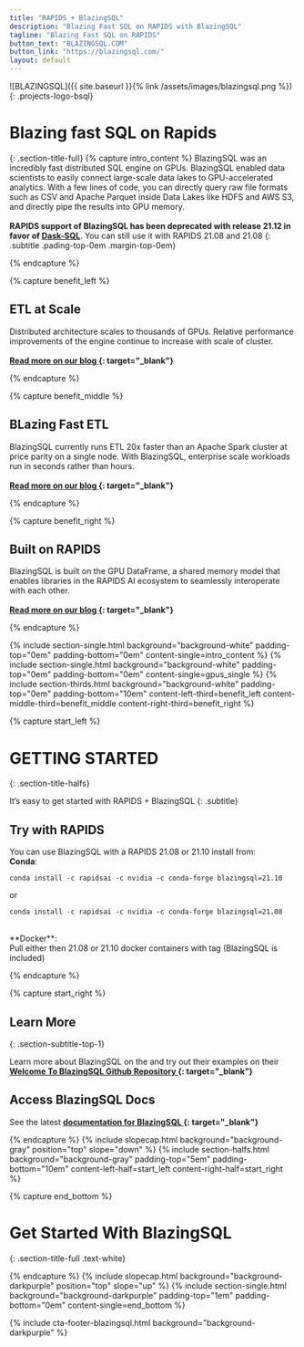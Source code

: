 ```yaml
---
title: "RAPIDS + BlazingSQL"
description: "Blazing Fast SQL on RAPIDS with BlazingSQL"
tagline: "Blazing Fast SQL on RAPIDS"
button_text: "BLAZINGSQL.COM"
button_link: "https://blazingsql.com/"
layout: default
---
```


![BLAZINGSQL]({{ site.baseurl }}{% link /assets/images/blazingsql.png %}){: .projects-logo-bsql}

# Blazing fast SQL on Rapids
{: .section-title-full}
{% capture intro_content %}
BlazingSQL was an incredibly fast distributed SQL engine on GPUs. BlazingSQL enabled data scientists to easily connect large-scale data lakes to GPU-accelerated analytics. With a few lines of code, you can directly query raw file formats such as CSV and Apache Parquet inside Data Lakes like HDFS and AWS S3, and directly pipe the results into GPU memory. <br><br>**RAPIDS support of BlazingSQL has been deprecated with release 21.12 in favor of [Dask-SQL](dasksql.html)**. You can still use it with RAPIDS 21.08 and 21.08 
{: .subtitle .pading-top-0em .margin-top-0em}

{% endcapture %}

{% capture benefit_left %}
## <i class="fas fa-sort-amount-up-alt"></i> ETL at Scale
Distributed architecture scales to thousands of GPUs. Relative performance improvements of the engine continue to increase with scale of cluster.
<br> <br>
**[Read more on our blog <i class="fas fa-angle-double-right"></i>](https://www.infoworld.com/article/3610188/blazingsql-review-fast-etl-for-gpu-based-data-science.html){: target="_blank"}**

{% endcapture %}

{% capture benefit_middle %}
## <i class="fas fa-burn"></i> BLazing Fast ETL
BlazingSQL currently runs ETL 20x faster than an Apache Spark cluster at price parity on a single node. With BlazingSQL, enterprise scale workloads run in seconds rather than hours. 
<br> <br>
**[Read more on our blog <i class="fas fa-angle-double-right"></i>](https://blog.blazingdb.com/blazingsql-the-gpu-sql-engine-now-runs-over-20x-faster-than-apache-spark-1b0bffc990a9){: target="_blank"}**

{% endcapture %}

{% capture benefit_right %}

## <i class="fas fa-code-branch"></i> Built on RAPIDS
BlazingSQL is built on the GPU DataFrame, a shared memory model that enables libraries in the RAPIDS AI ecosystem to seamlessly interoperate with each other. 
<br><br>
**[Read more on our blog <i class="fas fa-angle-double-right"></i>](https://blog.blazingdb.com/blazingsql-part-1-the-gpu-dataframe-gdf-and-cudf-in-rapids-ai-96ec15102240){: target="_blank"}**

{% endcapture %}


{% include section-single.html
    background="background-white" 
    padding-top="0em" padding-bottom="0em" 
    content-single=intro_content
%}
{% include section-single.html
    background="background-white" 
    padding-top="0em" padding-bottom="0em" 
    content-single=gpus_single
%}
{% include section-thirds.html 
    background="background-white" 
    padding-top="0em" padding-bottom="10em" 
    content-left-third=benefit_left 
    content-middle-third=benefit_middle 
    content-right-third=benefit_right 
%}




{% capture start_left %}
# GETTING STARTED
{: .section-title-halfs}

It’s easy to get started with RAPIDS + BlazingSQL
{: .subtitle}

## <i class="fad fa-bookmark"></i> Try with RAPIDS 
You can use BlazingSQL with a RAPIDS 21.08 or 21.10 install from: <br>
**Conda**:
```
conda install -c rapidsai -c nvidia -c conda-forge blazingsql=21.10
```
or 
```
conda install -c rapidsai -c nvidia -c conda-forge blazingsql=21.08
```
<br>
**Docker**:<br>
Pull either then 21.08 or 21.10 docker containers with tag (BlazingSQL is included)

{% endcapture %}

{% capture start_right %}
## <i class="fab fa-readme"></i> Learn More
{: .section-subtitle-top-1}

Learn more about BlazingSQL on the and try out their examples on their 
**[Welcome To BlazingSQL Github Repository <i class="fas fa-angle-double-right"></i>](https://github.com/BlazingDB/Welcome_to_BlazingSQL_Notebooks){: target="_blank"}**

## <i class="far fa-file-code"></i> Access BlazingSQL Docs
See the latest **[documentation for BlazingSQL <i class="fas fa-angle-double-right"></i>](https://docs.blazingsql.com/){: target="_blank"}**

{% endcapture %}
{% include slopecap.html 
    background="background-gray" 
    position="top" 
    slope="down" 
%}
{% include section-halfs.html 
    background="background-gray" 
    padding-top="5em" padding-bottom="10em" 
    content-left-half=start_left 
    content-right-half=start_right 
%} 


{% capture end_bottom %}
# Get Started With BlazingSQL
{: .section-title-full .text-white}

{% endcapture %}
{% include slopecap.html 
    background="background-darkpurple" 
    position="top" 
    slope="up" 
%}
{% include section-single.html
    background="background-darkpurple" 
    padding-top="1em" padding-bottom="0em" 
    content-single=end_bottom
%}

{% include cta-footer-blazingsql.html 
   background="background-darkpurple" 
%}

